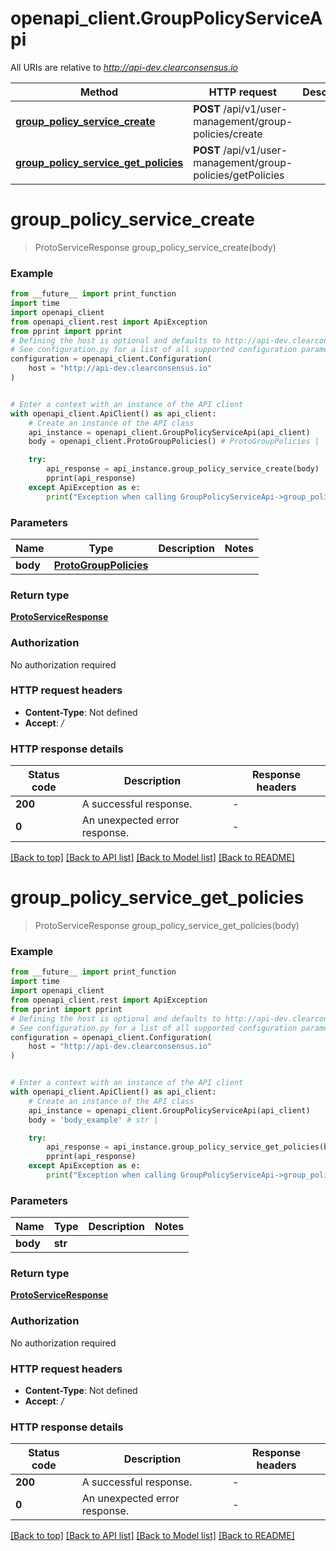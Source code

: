 # openapi_client.GroupPolicyServiceApi

All URIs are relative to *http://api-dev.clearconsensus.io*

Method | HTTP request | Description
------------- | ------------- | -------------
[**group_policy_service_create**](GroupPolicyServiceApi.md#group_policy_service_create) | **POST** /api/v1/user-management/group-policies/create | 
[**group_policy_service_get_policies**](GroupPolicyServiceApi.md#group_policy_service_get_policies) | **POST** /api/v1/user-management/group-policies/getPolicies | 


# **group_policy_service_create**
> ProtoServiceResponse group_policy_service_create(body)



### Example

```python
from __future__ import print_function
import time
import openapi_client
from openapi_client.rest import ApiException
from pprint import pprint
# Defining the host is optional and defaults to http://api-dev.clearconsensus.io
# See configuration.py for a list of all supported configuration parameters.
configuration = openapi_client.Configuration(
    host = "http://api-dev.clearconsensus.io"
)


# Enter a context with an instance of the API client
with openapi_client.ApiClient() as api_client:
    # Create an instance of the API class
    api_instance = openapi_client.GroupPolicyServiceApi(api_client)
    body = openapi_client.ProtoGroupPolicies() # ProtoGroupPolicies | 

    try:
        api_response = api_instance.group_policy_service_create(body)
        pprint(api_response)
    except ApiException as e:
        print("Exception when calling GroupPolicyServiceApi->group_policy_service_create: %s\n" % e)
```

### Parameters

Name | Type | Description  | Notes
------------- | ------------- | ------------- | -------------
 **body** | [**ProtoGroupPolicies**](ProtoGroupPolicies.md)|  | 

### Return type

[**ProtoServiceResponse**](ProtoServiceResponse.md)

### Authorization

No authorization required

### HTTP request headers

 - **Content-Type**: Not defined
 - **Accept**: */*

### HTTP response details
| Status code | Description | Response headers |
|-------------|-------------|------------------|
**200** | A successful response. |  -  |
**0** | An unexpected error response. |  -  |

[[Back to top]](#) [[Back to API list]](../README.md#documentation-for-api-endpoints) [[Back to Model list]](../README.md#documentation-for-models) [[Back to README]](../README.md)

# **group_policy_service_get_policies**
> ProtoServiceResponse group_policy_service_get_policies(body)



### Example

```python
from __future__ import print_function
import time
import openapi_client
from openapi_client.rest import ApiException
from pprint import pprint
# Defining the host is optional and defaults to http://api-dev.clearconsensus.io
# See configuration.py for a list of all supported configuration parameters.
configuration = openapi_client.Configuration(
    host = "http://api-dev.clearconsensus.io"
)


# Enter a context with an instance of the API client
with openapi_client.ApiClient() as api_client:
    # Create an instance of the API class
    api_instance = openapi_client.GroupPolicyServiceApi(api_client)
    body = 'body_example' # str | 

    try:
        api_response = api_instance.group_policy_service_get_policies(body)
        pprint(api_response)
    except ApiException as e:
        print("Exception when calling GroupPolicyServiceApi->group_policy_service_get_policies: %s\n" % e)
```

### Parameters

Name | Type | Description  | Notes
------------- | ------------- | ------------- | -------------
 **body** | **str**|  | 

### Return type

[**ProtoServiceResponse**](ProtoServiceResponse.md)

### Authorization

No authorization required

### HTTP request headers

 - **Content-Type**: Not defined
 - **Accept**: */*

### HTTP response details
| Status code | Description | Response headers |
|-------------|-------------|------------------|
**200** | A successful response. |  -  |
**0** | An unexpected error response. |  -  |

[[Back to top]](#) [[Back to API list]](../README.md#documentation-for-api-endpoints) [[Back to Model list]](../README.md#documentation-for-models) [[Back to README]](../README.md)

